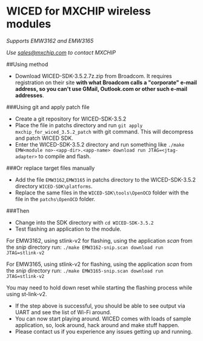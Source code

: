 # WICED for MXCHIP wireless modules
*Supports EMW3162 and EMW3165*

*Use sales@mxchip.com to contact MXCHIP*

##Using method
* Download WICED-SDK-3.5.2.7z.zip from Broadcom. It requires registration on their site **with what Broadcom calls a "corporate" e-mail address, so you can't use GMail, Outlook.com or other such e-mail addresses**.

###Using git and apply patch file
* Create a git repository for WICED-SDK-3.5.2
* Place the file in patchs directory and run `git apply mxchip_for_wiced_3.5.2_patch` with git command. This will decompress and patch WICED SDK.
* Enter the WICED-SDK-3.5.2 directory and run something like `./make EMW<module no>-<app-dir>.<app-name> download run JTAG=<jtag-adapter>` to compile and flash.

###Or replace target files manually
* Add the file `EMW3162`,`EMW3165` in patchs directory to the WICED-SDK-3.5.2 directory `WICED-SDK\platforms`.
* Replace the same files in the `WICED-SDK\tools\OpenOCD` folder with the file in the `patchs\OpenOCD` folder. 

###Then
* Change into the SDK directory with `cd WICED-SDK-3.5.2`
* Test flashing an application to the module.

For EMW3162, using stlink-v2 for flashing, using the application *scan* from the *snip* directory run:
`./make EMW3162-snip.scan download run JTAG=stlink-v2`

For EMW3165, using stlink-v2 for flashing, using the application *scan* from the *snip* directory run:
`./make EMW3165-snip.scan download run JTAG=stlink-v2`

You may need to hold down reset while starting the flashing process while using st-link-v2.

* If the step above is successful, you should be able to see output via UART and see the list of Wi-Fi around.
* You can now start playing around. WICED comes with loads of sample application, so, look around, hack around and make stuff happen.
* Please contact us if you experience any issues getting up and running.
